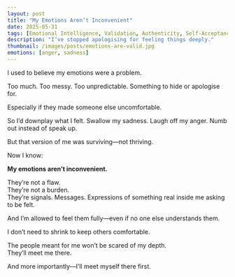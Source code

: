 ```yaml
---
layout: post
title: "My Emotions Aren’t Inconvenient"
date: 2025-05-31
tags: [Emotional Intelligence, Validation, Authenticity, Self-Acceptance, Depth]
description: "I’ve stopped apologising for feeling things deeply."
thumbnail: /images/posts/emotions-are-valid.jpg
emotions: [anger, sadness]
---
```


I used to believe my emotions were a problem.

Too much. Too messy. Too unpredictable. Something to hide or apologise for.

Especially if they made someone else uncomfortable.

So I’d downplay what I felt. Swallow my sadness. Laugh off my anger. Numb out instead of speak up.

But that version of me was surviving—not thriving.

Now I know:

**My emotions aren’t inconvenient.**

They’re not a flaw.  
They’re not a burden.  
They’re signals. Messages. Expressions of something real inside me asking to be felt.

And I’m allowed to feel them fully—even if no one else understands them.

I don’t need to shrink to keep others comfortable.

The people meant for me won’t be scared of my depth.  
They’ll meet me there.

And more importantly—I’ll meet myself there first.
